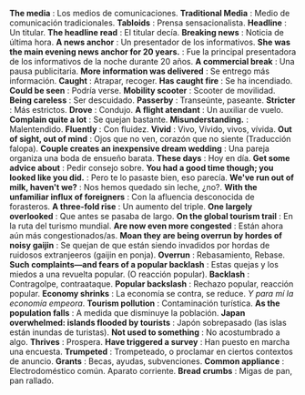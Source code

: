 **The media** : Los medios de comunicaciones.
**Traditional Media** : Medio de comunicación tradicionales.
**Tabloids** : Prensa sensacionalista.
**Headline** : Un titular.
**The headline read** : El titular decía.
**Breaking news** : Noticia de última hora.
**A news anchor** : Un presentador de los informativos.
**She was the main evening news anchor for 20 years.** : Fue la principal presentadora de los informativos de la noche durante 20 años.
**A commercial break** : Una pausa publicitaria.
**More information was delivered** : Se entrego más información.
**Caught** : Atrapar, recoger.
**Has caught fire** : Se ha incendiado.
**Could be seen** : Podría verse.
**Mobility scooter** : Scooter de movilidad.
**Being careless** : Ser descuidado.
**Passerby** : Transeúnte, paseante.
**Stricter** : Más estrictos.
**Drove** : Condujo.
**A flight atendant** : Un auxiliar de vuelo.
**Complain quite a lot** : Se quejan bastante.
**Misunderstanding.** : Malentendido.
**Fluently** : Con fluidez.
**Vivid** : Vivo, Vívido, vivos, vívida.
**Out of sight, out of mind** : Ojos que no ven, corazón que no siente (Traducción falopa).
**Couple creates an inexpensive dream wedding** : Una pareja organiza una boda de ensueño barata.
**These days** : Hoy en día.
**Get some advice about** : Pedir consejo sobre.
**You had a good time though; you looked like you did.** : Pero te lo pasaste bien, eso parecía.
**We've run out of milk, haven't we?** : Nos hemos quedado sin leche, ¿no?.
**With the unfamiliar influx of foreigners** : Con la afluencia desconocida de forasteros.
**A three-fold rise** : Un aumento del triple.
**One largely overlooked** : Que antes se pasaba de largo.
**On the global tourism trail** : En la ruta del turismo mundial.
**Are now even more congested** : Están ahora aún más congestionados/as.
**Moan they are being overrun by hordes of noisy gaijin** : Se quejan de que están siendo invadidos por hordas de ruidosos extranjeeros (gaijin en ponja).
**Overrun** : Rebasamiento, Rebase.
**Such complaints—and fears of a popular backlash** : Estas quejas y los miedos a una revuelta popular. (O reacción popular).
**Backlash** : Contragolpe, contraataque.
**Popular backslash** : Rechazo popular, reacción popular.
**Economy shrinks** : La economía se contra, se reduce. *Y para mí la economía empeora*.
**Tourism pollution** : Contaminación turística.
**As the population falls** : A medida que disminuye la población.
**Japan overwhelmed: islands flooded by tourists** : Japón sobrepasado (las islas están inundas de turistas).
**Not used to something** : No acostumbrado a algo.
**Thrives** : Prospera.
**Have triggered a survey** : Han puesto en marcha una encuesta.
**Trumpeted** : Trompeteado, o proclamar en ciertos contextos de anuncio.
**Grants** : Becas, ayudas, subvenciones.
**Common appliance** : Electrodoméstico común. Aparato corriente.
**Bread crumbs** : Migas de pan, pan rallado.